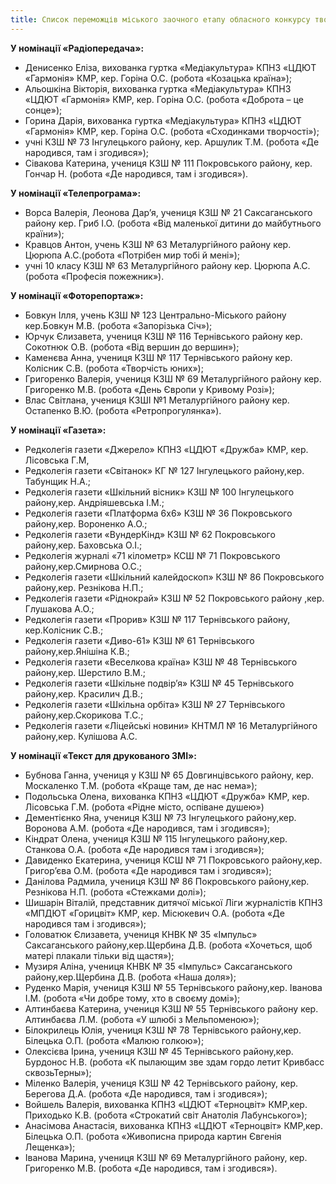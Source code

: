 ```yaml
---
title: Список переможців міського заочного етапу обласного конкурсу творчості юних журналістів Юнтелепрес»
---
```


**У номінації «Радіопередача»:**

- Денисенко Еліза, вихованка гуртка «Медіакультура» КПНЗ «ЦДЮТ «Гармонія» КМР, кер. Горіна О.С. (робота «Козацька країна»);
- Альошкіна Вікторія, вихованка гуртка «Медіакультура» КПНЗ «ЦДЮТ «Гармонія» КМР, кер. Горіна О.С. (робота «Доброта – це сонце»);
- Горина Дарія, вихованка гуртка «Медіакультура» КПНЗ «ЦДЮТ «Гармонія» КМР, кер. Горіна О.С. (робота «Сходинками творчості»);
- учні КЗШ № 73 Інгулецького району, кер. Аршулик Т.М. (робота «Де народився, там і згодився»);
- Сівакова Катерина, учениця КЗШ № 111 Покровського району, кер. Гончар Н. (робота «Де народився, там і згодився»).

**У номінації «Телепрограма»:**

- Ворса Валерія, Леонова Дар’я, учениця КЗШ № 21 Саксаганського району кер. Гриб І.О. (робота «Від маленької дитини до майбутнього країни»);
- Кравцов Антон, учень КЗШ № 63 Металургійного району кер. Цюрюпа А.С.(робота «Потрібен мир тобі й мені»);
- учні 10 класу КЗШ № 63 Металургійного району кер. Цюрюпа А.С.(робота «Професія пожежник»).

**У номінації «Фоторепортаж»:**

- Бовкун Ілля, учень КЗШ № 123 Центрально-Міського району кер.Бовкун М.В. (робота «Запорізька Січ»);
- Юрчук Єлизавета, учениця КЗШ № 116 Тернівського району кер. Сокотнюк О.В. (робота «Від вершин до вершин»);
- Каменєва Анна, учениця КЗШ № 117 Тернівського району кер. Колісник С.В. (робота «Творчість юних»);
- Григоренко Валерія, учениця КЗШ № 69 Металургійного району кер. Григоренко М.В. (робота «День Європи у Кривому Розі»);
- Влас Світлана, учениця КЗШІ №1 Металургійного району кер. Остапенко В.Ю. (робота «Ретропрогулянка»).

**У номінації «Газета»:**

- Редколегія газети «Джерело» КПНЗ «ЦДЮТ «Дружба» КМР, кер. Лісовська Г.М,
- Редколегія газети «Світанок» КГ № 127 Інгулецького району,кер. Табунщик Н.А.;
- Редколегія газети «Шкільний вісник» КЗШ № 100 Інгулецького району,кер. Андріяшевська І.М.;
- Редколегія газети «Платформа 6х6» КЗШ № 36 Покровського району,кер. Вороненко А.О.;
- Редколегія газети «ВундерКінд» КЗШ № 62 Покровського району,кер. Баховська О.І.;
- Редколегія журналі «71 кілометр» КСШ № 71 Покровського району,кер.Смирнова О.С.;
- Редколегія газети «Шкільний калейдоскоп» КЗШ № 86 Покровського району,кер. Резнікова Н.П.;
- Редколегія газети «Ріднокрай» КЗШ № 52 Покровського району ,кер. Глушакова А.О.;
- Редколегія газети «Прорив» КЗШ № 117 Тернівського району, кер.Колісник С.В.;
- Редколегія газети «Диво-61» КЗШ № 61 Тернівського району,кер.Янішіна К.В.;
- Редколегія газети «Веселкова країна» КЗШ № 48 Тернівського району,кер. Шерстило В.М.;
- Редколегія газети «Шкільне подвір’я» КЗШ № 45 Тернівського району,кер. Красилич Д.В.;
- Редколегія газети «Шкільна орбіта» КЗШ № 27 Тернівського району,кер.Скорикова Т.С.;
- Редколегія газети «Ліцейські новини» КНТМЛ № 16 Металургійного району,кер. Кулішова А.С.

**У номінації «Текст для друкованого ЗМІ»:**

- Бубнова Ганна, учениця у КЗШ № 65 Довгинцівського району, кер. Москаленко Т.М. (робота «Краще там, де нас нема»);
- Подольська Олена, вихованка КПНЗ «ЦДЮТ «Дружба» КМР, кер. Лісовська Г.М. (робота «Рідне місто, оспіване душею»)
- Дементієнко Яна, учениця КЗШ № 73 Інгулецького району,кер. Воронова А.М. (робота «Де народився, там і згодився»);
- Кіндрат Олена, учениця КЗШ № 115 Інгулецького району,кер. Станкова О.А. (робота «Де народився там і згодився»);
- Давиденко Екатерина, учениця КСШ № 71 Покровського району,кер. Григор’єва О.М. (робота «Де народився там і згодився»);
- Данілова Радмила, учениця КЗШ № 86 Покровського району,кер. Резнікова Н.П. (робота «Стежками долі»);
- Шишарін Віталій, представник дитячої міської Ліги журналістів КПНЗ «МПДЮТ «Горицвіт» КМР, кер. Місюкевич О.А. (робота «Де народився там і згодився»);
- Головатюк Єлизавета, учениця КНВК № 35 «Імпульс» Саксаганського району,кер.Щербина Д.В. (робота «Хочеться, щоб матері плакали тільки від щастя»);
- Музиря Аліна, учениця КНВК № 35 «Імпульс» Саксаганського району,кер.Щербина Д.В. (робота «Наша доля»);
- Руденко Марія, учениця КЗШ № 55 Тернівського району,кер. Іванова І.М. (робота «Чи добре тому, хто в своєму домі»);
- Алтинбаєва Катерина, учениця КЗШ № 55 Тернівського району кер. Алтинбаєва Л.М. (робота «У шлюбі з Мельпоменою»);
- Білокрилець Юлія, учениця КЗШ № 78 Тернівського району,кер. Білецька О.П. (робота «Малюю голкою»);
- Олексієва Ірина, учениця КЗШ № 45 Тернівського району,кер. Бурдонос Н.В. (робота «К пылающим зве здам гордо летит Кривбасс сквозьТерны»);
- Міленко Валерія, учениця КЗШ № 42 Тернівського району, кер. Берегова Д.А. (робота «Де народився, там і згодився»);
- Войшель Валерія, вихованка КПНЗ «ЦДЮТ «Терноцвіт» КМР,кер. Приходько К.В. (робота «Строкатий світ Анатолія Лабунського»);
- Анасімова Анастасія, вихованка КПНЗ «ЦДЮТ «Терноцвіт» КМР,кер. Білецька О.П. (робота «Живописна природа картин Євгенія Лещенка»);
- Іванова Марина, учениця КЗШ № 69 Металургійного району, кер. Григоренко М.В. (робота «Де народився, там і згодився»).
